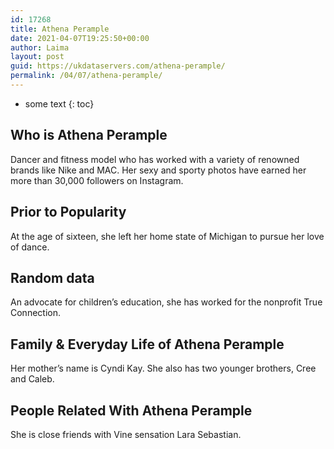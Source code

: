 ```yaml
---
id: 17268
title: Athena Perample
date: 2021-04-07T19:25:50+00:00
author: Laima
layout: post
guid: https://ukdataservers.com/athena-perample/
permalink: /04/07/athena-perample/
---
```


* some text
{: toc}


## Who is Athena Perample
                  
                  
                  
Dancer and fitness model who has worked with a variety of renowned brands like Nike and MAC. Her sexy and sporty photos have earned her more than 30,000 followers on Instagram.
                  
              
            
              
            
                
                
                
## Prior to Popularity
                  
                  
                  
At the age of sixteen, she left her home state of Michigan to pursue her love of dance.
                  
              
            
              
            
                
                
                
## Random data
                  
                  
                  
An advocate for children&#8217;s education, she has worked for the nonprofit True Connection.
                  
              
            
              
            
                
                
                
## Family & Everyday Life of Athena Perample
                  
                  
                  
Her mother&#8217;s name is Cyndi Kay. She also has two younger brothers, Cree and Caleb.
                  
              
            
              
            
                
                
                
## People Related With Athena Perample
                  
                  
                  
She is close friends with Vine sensation Lara Sebastian.
                  
              
            
              
            
                
              
            
              
              
            
            
              
            
          
          
          